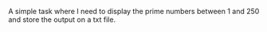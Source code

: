 A simple task where I need to display the prime numbers between 1 and 250 and store the output on a txt file.
